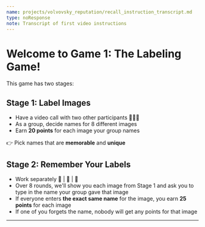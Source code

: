 ```yaml
---
name: projects/volvovsky_reputation/recall_instruction_transcript.md
type: noResponse
note: Transcript of first video instructions
---
```


# Welcome to Game 1: The Labeling Game!

This game has two stages:

## Stage 1: Label Images

- Have a video call with two other participants 👤👤👤
- As a group, decide names for 8 different images
- Earn **20 points** for each image your group names

👉 Pick names that are **memorable** and **unique**

## Stage 2: Remember Your Labels

- Work separately 👤 | 👤 | 👤
- Over 8 rounds, we'll show you each image from Stage 1 and ask you to type in the name your group gave that image
- If everyone enters **the exact same name** for the image, you earn **25 points** for each image
- If one of you forgets the name, nobody will get any points for that image

---
